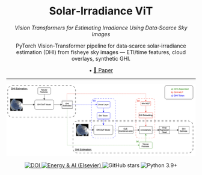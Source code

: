 <!-- ─────────────────────────  HEADER  ───────────────────────── -->

<h1 align="center">Solar‑Irradiance ViT</h1>

<p align="center">
  <em>Vision Transformers for Estimating Irradiance Using Data‑Scarce Sky Images</em>
</p>

<p align="center">
  PyTorch Vision‑Transformer pipeline for data‑scarce solar‑irradiance estimation (DHI) from fisheye sky images — ETI/time features, cloud overlays, synthetic GHI.
</p>

<p align="center">
  • <a href="https://doi.org/10.1016/j.egyai.2025.100560">📄 Paper</a>
</p>

<hr/>
<p align="center">
  <!-- optional architecture / sample‑result image -->
  <!-- 560 px wide is a good balance for desktop & mobile -->
  <img src="Sequential_Stream.png" width="560" alt="Solar‑Irradiance ViT architecture">
</p>

<p align="center">
  <!-- DOI badge links to article -->
  <a href="https://doi.org/10.1016/j.egyai.2025.100560">
    <img src="https://img.shields.io/badge/DOI-10.1016%2Fj.egyai.2025.100560-blue" alt="DOI">
  </a>
  <!-- journal badge -->
  <a href="https://www.sciencedirect.com/journal/energy-and-ai">
    <img src="https://img.shields.io/badge/Published%20in-Energy%20%26%20AI%20(Elsevier)-orange" alt="Energy & AI (Elsevier)">
  </a>
  <!-- stars -->
  <img src="https://img.shields.io/github/stars/DavidHamlyn/solar-irradiance-vision-transformer?style=social" alt="GitHub stars">
  <!-- python version -->
  <img src="https://img.shields.io/badge/Python-3.9%2B-blue" alt="Python 3.9+">
</p>

